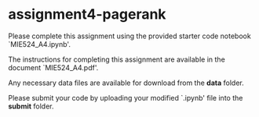 # assignment4-pagerank

Please complete this assignment using the provided starter code notebook `MIE524_A4.ipynb'.

The instructions for completing this assignment are available in the document `MIE524_A4.pdf'.

Any necessary data files are available for download from the **data** folder.

Please submit your code by uploading your modified `.ipynb' file into the **submit** folder.
